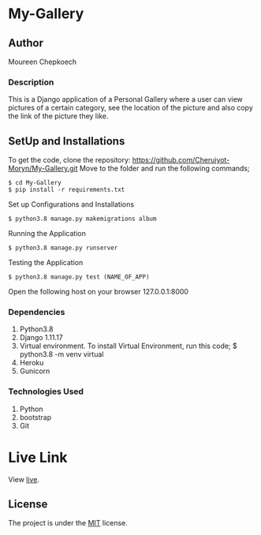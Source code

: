 # My-Gallery

## Author
Moureen Chepkoech

### Description
This is a Django application of a Personal Gallery where a user can view pictures of a certain category, see the location of the picture and also copy the link of the picture they like.

## SetUp and Installations
To get the code, clone the repository:  https://github.com/Cheruiyot-Moryn/My-Gallery.git
Move to the folder and run the following commands;

    $ cd My-Gallery
    $ pip install -r requirements.txt

Set up Configurations and Installations

    $ python3.8 manage.py makemigrations album

Running the Application

    $ python3.8 manage.py runserver

Testing the Application

    $ python3.8 manage.py test (NAME_OF_APP)

Open the following host on your browser 127.0.0.1:8000

### Dependencies
1. Python3.8
2. Django 1.11.17
3. Virtual environment. To install Virtual Environment, run this code; $ python3.8 -m venv virtual
4. Heroku
5. Gunicorn

### Technologies Used
1. Python
2. bootstrap
3. Git

# Live Link
View [live](https://imaginations.herokuapp.com/).

## License
The project is under the [MIT](LICENSE) license.